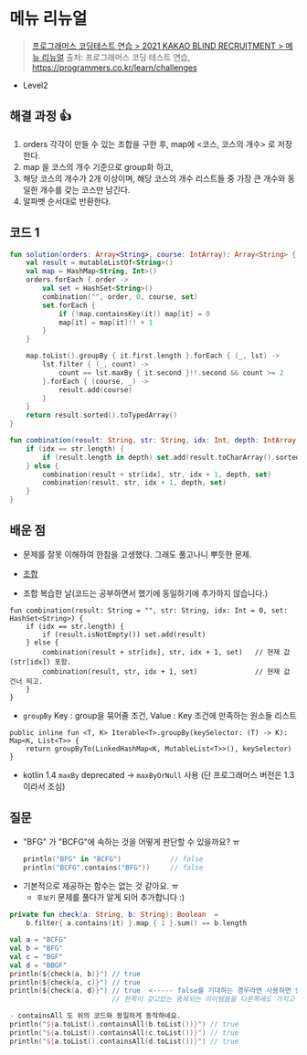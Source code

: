 # 메뉴 리뉴얼

> [프로그래머스 코딩테스트 연습 > 2021 KAKAO BLIND RECRUITMENT > 메뉴 리뉴얼](https://programmers.co.kr/learn/courses/30/lessons/72411)
> 출처: 프로그래머스 코딩 테스트 연습, https://programmers.co.kr/learn/challenges

- Level2

## 해결 과정 👍

1. orders 각각이 만들 수 있는 조합을 구한 후, map에 <코스, 코스의 개수> 로 저장한다.
2. map 을 코스의 개수 기준으로 group화 하고,
3. 해당 코스의 개수가 2개 이상이며, 해당 코스의 개수 리스트들 중 가장 큰 개수와 동일한 개수를 갖는 코스만 남긴다.
4. 알파벳 순서대로 반환한다.

## 코드 1

```kotlin
fun solution(orders: Array<String>, course: IntArray): Array<String> {
    val result = mutableListOf<String>()
    val map = HashMap<String, Int>()
    orders.forEach { order ->
        val set = HashSet<String>()
        combination("", order, 0, course, set)
        set.forEach {
            if (!map.containsKey(it)) map[it] = 0
            map[it] = map[it]!! + 1
        }
    }

    map.toList().groupBy { it.first.length }.forEach { (_, lst) ->
        lst.filter { (_, count) ->
            count == lst.maxBy { it.second }!!.second && count >= 2
        }.forEach { (course, _) ->
            result.add(course)
        }
    }
    return result.sorted().toTypedArray()
}

fun combination(result: String, str: String, idx: Int, depth: IntArray, set: HashSet<String>) {
    if (idx == str.length) {
        if (result.length in depth) set.add(result.toCharArray().sorted().joinToString(""))
    } else {
        combination(result + str[idx], str, idx + 1, depth, set)
        combination(result, str, idx + 1, depth, set)
    }
}
```

## 배운 점

- 문제를 잘못 이해하여 한참을 고생했다. 그래도 풀고나니 뿌듯한 문제.
- [조합](https://cinntiq.com/algorithm/combination/)

- 조합 복습한 날(코드는 공부하면서 했기에 동일하기에 추가하지 않습니다.)

```
fun combination(result: String = "", str: String, idx: Int = 0, set: HashSet<String>) {
    if (idx == str.length) {
        if (result.isNotEmpty()) set.add(result)
    } else {
        combination(result + str[idx], str, idx + 1, set)   // 현재 값 (str[idx]) 포함.
        combination(result, str, idx + 1, set)              // 현재 값 건너 띄고.
    }
}
```

- `groupBy` Key : group을 묶어줄 조건, Value : Key 조건에 만족하는 원소들 리스트

```
public inline fun <T, K> Iterable<T>.groupBy(keySelector: (T) -> K): Map<K, List<T>> {
    return groupByTo(LinkedHashMap<K, MutableList<T>>(), keySelector)
}
```
- kotlin 1.4 `maxBy` deprecated -> `maxByOrNull` 사용 (단 프로그래머스 버전은 1.3이라서 조심)


## 질문

- "BFG" 가 "BCFG"에 속하는 것을 어떻게 판단할 수 있을까요? ㅠ
  ```kotlin
  println("BFG" in "BCFG")            // false
  println("BCFG".contains("BFG"))     // false
  ```
- 기본적으로 제공하는 함수는 없는 것 같아요. ㅠ
    - `후보키` 문제를 풀다가 알게 되어 추가합니다 :)
```kotlin
private fun check(a: String, b: String): Boolean  = 
    b.filter{ a.contains(it) }.map { 1 }.sum() == b.length

val a = "BCFG"
val b = "BFG" 
val c = "BGF" 
val d = "BBGF"
println(${check(a, b)}") // true
println(${check(a, c)}") // true
println(${check(a, d)}") // true  <----- false를 기대하는 경우라면 사용하면 안됩니다ㅠ 
                         // 한쪽이 갖고있는 중복되는 아이템들을 다른쪽에도 가지고 있는지 체크할 때 사용할 수 있을 것 같습니다.

- containsAll 도 위의 코드와 동일하게 동작하네요.
println("${a.toList().containsAll(b.toList())}") // true
println("${a.toList().containsAll(c.toList())}") // true
println("${a.toList().containsAll(d.toList())}") // true

```
